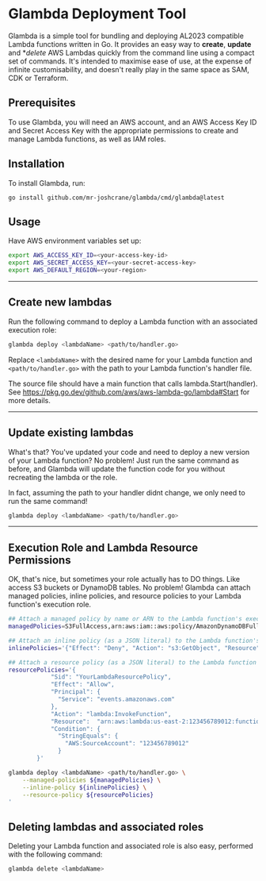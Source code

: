 # Glambda Deployment Tool

Glambda is a simple tool for bundling and deploying AL2023 compatible Lambda functions written in Go. It provides an easy way to **create**, **update** and **delete* AWS Lambdas quickly from the command line using a compact set of commands. It's intended to maximise ease of use, at the expense of infinite customisability, and doesn't really play in the same space as SAM, CDK or Terraform.

## Prerequisites

To use Glambda, you will need an AWS account, and an AWS Access Key ID and
Secret Access Key with the appropriate permissions to create and manage Lambda
functions, as well as IAM roles.

## Installation

To install Glambda, run:
```
go install github.com/mr-joshcrane/glambda/cmd/glambda@latest
```

## Usage

Have AWS environment variables set up:

```bash
export AWS_ACCESS_KEY_ID=<your-access-key-id>
export AWS_SECRET_ACCESS_KEY=<your-secret-access-key>
export AWS_DEFAULT_REGION=<your-region>
```
---
## Create new lambdas
Run the following command to deploy a Lambda function with an associated
   execution role:

```bash
glambda deploy <lambdaName> <path/to/handler.go> 
```

Replace `<lambdaName>` with the desired name for your Lambda function and `<path/to/handler.go>` with the path to your Lambda function's handler file.

The source file should have a main function that calls lambda.Start(handler). 
See https://pkg.go.dev/github.com/aws/aws-lambda-go/lambda#Start for more details.

---
## Update existing lambdas

What's that? You've updated your code and need to deploy a new version of your Lambda function? No problem! Just run the same command as before, and Glambda will update the function code for you without recreating the lambda or the role.

In fact, assuming the path to your handler didnt change, we only need to run the same command!

```bash
glambda deploy <lambdaName> <path/to/handler.go>
```

---
## Execution Role and Lambda Resource Permissions

OK, that's nice, but sometimes your role actually has to DO things. Like access S3 buckets or DynamoDB tables. No problem! Glambda can attach managed policies, inline policies, and resource policies to your Lambda function's execution role. 

```bash
## Attach a managed policy by name or ARN to the Lambda function's execution roles
managedPolicies=S3FullAccess,arn:aws:iam::aws:policy/AmazonDynamoDBFullAccess

## Attach an inline policy (as a JSON literal) to the Lambda function's execution roles
inlinePolicies='{"Effect": "Deny", "Action": "s3:GetObject", "Resource": "*"}'

## Attach a resource policy (as a JSON literal) to the Lambda function
resourcePolicies='{
            "Sid": "YourLambdaResourcePolicy",
            "Effect": "Allow",
            "Principal": {
              "Service": "events.amazonaws.com"
            },
            "Action": "lambda:InvokeFunction",
            "Resource":  "arn:aws:lambda:us-east-2:123456789012:function:my-function",
            "Condition": {
              "StringEquals": {
                "AWS:SourceAccount": "123456789012"
              }
        }'

glambda deploy <lambdaName> <path/to/handler.go> \
    --managed-policies ${managedPolicies} \
    --inline-policy ${inlinePolicies} \
    --resource-policy ${resourcePolicies}
'
``` 
## Deleting lambdas and associated roles

Deleting your Lambda function and associated role is also easy, performed with
the following command:

```bash
glambda delete <lambdaName>
```
 
